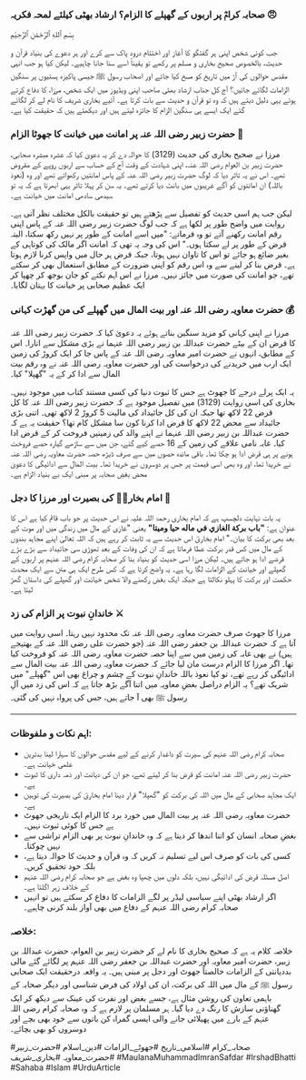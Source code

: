 ### صحابہ کرامؓ پر اربوں کے گھپلے کا الزام؟ ارشاد بھٹی کیلئے لمحہ فکریہ 😠
بِسْمِ ٱللهِ ٱلرَّحْمَٰنِ ٱلرَّحِيْمِ

جب کوئی شخص اپنی ہر گفتگو کا آغاز اور اختتام درود پاک سے کرے اور ہر دعوے کی بنیاد قرآن و حدیث، بالخصوص صحیح بخاری و مسلم پر رکھے تو یقیناً اسے سنا جانا چاہیے۔ لیکن کیا ہو جب انہی مقدس حوالوں کی آڑ میں تاریخ کو مسخ کیا جائے اور اصحاب رسول ﷺ جیسی پاکیزہ ہستیوں پر سنگین الزامات لگائے جائیں؟ آج کل جناب ارشاد بھٹی صاحب اپنی ویڈیوز میں ایک شخص، مرزا، کا دفاع کرتے ہوئے یہی دلیل دیتے ہیں کہ وہ تو قرآن و حدیث سے بات کرتا ہے۔ آئیے بخاری شریف کا نام لے کر لگائے گئے ایک ایسے ہی سنگین الزام کا جائزہ لیتے ہیں اور دیکھتے ہیں کہ حقیقت کیا ہے۔

### حضرت زبیر رضی اللہ عنہ پر امانت میں خیانت کا جھوٹا الزام 📜
مرزا نے صحیح بخاری کی حدیث (3129) کا حوالہ دے کر یہ دعویٰ کیا کہ عشرہ مبشرہ صحابی، حضرت زبیر بن العوام رضی اللہ عنہ، اپنی شہادت کے وقت آج کے حساب سے اربوں روپے کے مقروض تھے۔ اس نے یہ تاثر دیا کہ لوگ حضرت زبیر رضی اللہ عنہ کے پاس امانتیں رکھواتے تھے اور وہ (نعوذ باللہ) ان امانتوں کو آگے غریبوں میں بانٹ دیا کرتے تھے۔ یہ سن کر پہلا تاثر یہی ابھرتا ہے کہ یہ تو سیدھی سادھی امانت میں خیانت ہے۔

لیکن جب ہم اسی حدیث کو تفصیل سے پڑھتے ہیں تو حقیقت بالکل مختلف نظر آتی ہے۔ روایت میں واضح طور پر لکھا ہے کہ جب لوگ حضرت زبیر رضی اللہ عنہ کے پاس اپنی رقم امانت رکھنے آتے تو وہ فرماتے: "میں اسے امانت کے طور پر نہیں رکھ سکتا، البتہ قرض کے طور پر لے سکتا ہوں۔" اس کی وجہ یہ تھی کہ امانت اگر مالک کی کوتاہی کے بغیر ضائع ہو جائے تو اس کا تاوان نہیں ہوتا، جبکہ قرض ہر حال میں واپس کرنا لازم ہوتا ہے۔ قرض بنا کر لینے سے وہ اس رقم کو اپنی ضرورت کے مطابق استعمال بھی کر سکتے تھے، جو امانت کی صورت میں جائز نہیں۔ مرزا نے اس اہم نکتے کو جان بوجھ کر چھپا کر ایک عظیم صحابی پر خیانت کا بہتان لگایا۔

### حضرت معاویہ رضی اللہ عنہ اور بیت المال میں گھپلے کی من گھڑت کہانی 💰
مرزا نے اپنی کہانی کو مزید سنگین بناتے ہوئے یہ دعویٰ کیا کہ حضرت زبیر رضی اللہ عنہ کا قرض ان کے بیٹے حضرت عبداللہ بن زبیر رضی اللہ عنہما نے بڑی مشکل سے اتارا۔ اس کے مطابق، انہوں نے حضرت امیر معاویہ رضی اللہ عنہ کے پاس جا کر ایک کروڑ کی زمین ایک ارب میں خریدنے کی درخواست کی اور حضرت معاویہ رضی اللہ عنہ نے وہ رقم بیت المال سے ادا کر کے یہ "گھپلا" کیا۔

یہ ایک پرلے درجے کا جھوٹ ہے جس کا ثبوت دنیا کی کسی مستند کتاب میں موجود نہیں۔ بخاری کی اسی روایت (3129) میں تفصیل موجود ہے کہ حضرت زبیر رضی اللہ عنہ کا کل قرض 22 لاکھ تھا جبکہ ان کی کل جائیداد کی مالیت 5 کروڑ 2 لاکھ تھی۔ اتنی بڑی جائیداد سے محض 22 لاکھ کا قرض ادا کرنا کون سا مشکل کام تھا؟ حقیقت یہ ہے کہ حضرت عبداللہ بن زبیر رضی اللہ عنہما نے اپنے والد کی زمینیں فروخت کر کے قرض ادا کیا۔ غابہ نامی علاقے کی زمین کے 16 حصے کیے گئے، جن میں سے ساڑھے گیارہ حصے فروخت ہونے پر ہی قرض ادا ہو چکا تھا۔ باقی ماندہ حصوں میں سے صرف ڈیڑھ حصہ حضرت معاویہ رضی اللہ عنہ نے خریدا تھا، اور وہ بھی اسی قیمت پر جس پر دوسروں نے خریدا تھا۔ بیت المال سے ادائیگی کا دعویٰ محض بغضِ صحابہ پر مبنی ایک بے بنیاد الزام ہے۔

### امام بخاریؒ کی بصیرت اور مرزا کا دجل 🧐
یہ بات نہایت دلچسپ ہے کہ امام بخاری رحمۃ اللہ علیہ نے اس حدیث پر جو باب قائم کیا ہے اس کا عنوان ہے: **"باب بركة الغازي في ماله حيا وميتا"** یعنی "غازی کے مال میں زندگی میں اور موت کے بعد بھی برکت کا بیان۔" امام بخاریؒ اس حدیث سے یہ ثابت کر رہے ہیں کہ اللہ تعالیٰ اپنے مجاہد بندوں کے مال میں کس قدر برکت عطا فرماتا ہے کہ ان کی وفات کے بعد تھوڑی سی جائیداد سے بڑے بڑے قرضے ادا ہو جاتے ہیں۔ لیکن مرزا اسی حدیث کو بنیاد بنا کر صحابہ کرام رضی اللہ عنہم پر اربوں کے گھپلے اور خیانت کے الزامات لگا رہا ہے۔ یہ واضح کرتا ہے کہ کس طرح ایک ہی متن سے ایک محدث حکمت اور برکت کا پہلو نکالتا ہے جبکہ ایک بغض رکھنے والا شخص خیانت اور گھپلے کی داستان گھڑ لیتا ہے۔

### خاندانِ نبوت پر الزام کی زد ⚔️
مرزا کا جھوٹ صرف حضرت معاویہ رضی اللہ عنہ تک محدود نہیں رہتا۔ اسی روایت میں آتا ہے کہ حضرت عبداللہ بن جعفر رضی اللہ عنہ (جو حضرت علی رضی اللہ عنہ کے بھتیجے ہیں) نے بھی غابہ کی زمین میں سے اپنا حصہ حضرت معاویہ رضی اللہ عنہ کو فروخت کیا تھا۔ اگر مرزا کا الزام درست مان لیا جائے کہ حضرت معاویہ رضی اللہ عنہ بیت المال سے ادائیگی کر رہے تھے، تو کیا نعوذ باللہ خاندانِ نبوت کے چشم و چراغ بھی اس "گھپلے" میں شریک تھے؟ یہ الزام دراصل بغضِ معاویہ میں اتنا آگے بڑھ جاتا ہے کہ اس کی زد میں آلِ رسول ﷺ بھی آ جاتے ہیں، جس کی پرواہ نہیں کی گئی۔

---

### اہم نکات و ملفوظات:
* صحابہ کرام رضی اللہ عنہم کی سیرت کو داغدار کرنے کے لیے مقدس حوالوں کا سہارا لینا بدترین علمی خیانت ہے۔
* حضرت زبیر رضی اللہ عنہ امانت کو قرض بنا کر لیتے تھے، جو ان کی دیانت اور ذمہ داری کا ثبوت ہے۔
* ایک مجاہد صحابی کے مال میں اللہ کی برکت کو "گھپلا" قرار دینا امام بخاریؒ کی بصیرت کی توہین ہے۔
* حضرت معاویہ رضی اللہ عنہ پر بیت المال میں خورد برد کا الزام ایک تاریخی جھوٹ ہے جس کا کوئی ثبوت نہیں۔
* بغضِ صحابہ انسان کو اتنا اندھا کر دیتا ہے کہ وہ خاندانِ نبوت پر بھی الزام تراشی سے نہیں چوکتا۔
* کسی کی بات کو صرف اس لیے تسلیم نہ کریں کہ وہ قرآن و حدیث کا حوالہ دیتا ہے، بلکہ خود تحقیق کریں۔
* اصل مسئلہ قرض کی ادائیگی نہیں، بلکہ دلوں میں چھپا وہ بغض ہے جو صحابہ کرام رضی اللہ عنہم کے خلاف زہر اگلتا ہے۔
* اگر ارشاد بھٹی اپنے سیاسی لیڈر پر لگے الزامات کا دفاع کر سکتے ہیں تو انہیں صحابہ کرام رضی اللہ عنہم کے دفاع میں بھی آواز بلند کرنی چاہیے۔

### خلاصہ:
خلاصہ کلام یہ ہے کہ صحیح بخاری کا نام لے کر حضرت زبیر بن العوام، حضرت عبداللہ بن زبیر، حضرت امیر معاویہ اور حضرت عبداللہ بن جعفر رضی اللہ عنہم پر لگائے گئے مالی بددیانتی کے الزامات خالصتاً جھوٹ اور دجل پر مبنی ہیں۔ یہ واقعہ درحقیقت ایک صحابی رسول ﷺ کے مال میں اللہ کی برکت، ان کی اولاد کی فرض شناسی اور دیگر صحابہ کے باہمی تعاون کی روشن مثال ہے، جسے بغض اور نفرت کی عینک سے دیکھ کر ایک گھناؤنی سازش کا رنگ دے دیا گیا۔ ہر مسلمان پر لازم ہے کہ وہ صحابہ کرام رضی اللہ عنہم کے بارے میں پھیلائی جانے والی ایسی گمراہ کن باتوں سے خود بھی بچے اور دوسروں کو بھی بچائے۔

#صحابہ_کرام #اسلامی_تاریخ #جھوٹے_الزامات #دین_اسلام #حضرت_زبیر #حضرت_معاویہ #بخاری_شریف #MaulanaMuhammadImranSafdar #IrshadBhatti #Sahaba #Islam #UrduArticle